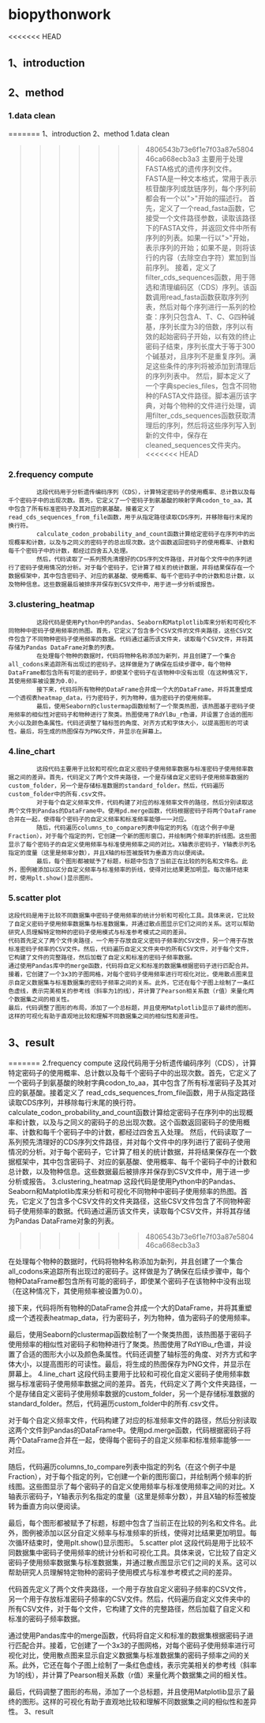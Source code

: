 # biopythonwork
<<<<<<< HEAD
## 1、introduction

## 2、method

###   1.data clean

=======
1、introduction
2、method
  1.data clean
>>>>>>> 4806543b73e6f1e7f03a87e580446ca668ecb3a3
		主要用于处理FASTA格式的遗传序列文件。FASTA是一种文本格式，常用于表示核苷酸序列或肽链序列，每个序列前都会有一个以">"开始的描述行。
		首先，定义了一个read_fasta函数，它接受一个文件路径参数，读取该路径下的FASTA文件，并返回文件中所有序列的列表。如果一行以">"开始，表示序列的开始；如果不是，则将该行的内容（去除空白字符）累加到当前序列。
		接着，定义了filter_cds_sequences函数，用于筛选和清理编码区（CDS）序列。该函数调用read_fasta函数获取序列列表，然后对每个序列进行一系列的检查：序列只包含A、T、C、G四种碱基，序列长度为3的倍数，序列以有效的起始密码子开始，以有效的终止密码子结束，序列长度大于等于300个碱基对，且序列不是重复序列。满足这些条件的序列将被添加到清理后的序列列表中。
		然后，脚本定义了一个字典species_files，包含不同物种的FASTA文件路径。脚本遍历该字典，对每个物种的文件进行处理，调用filter_cds_sequences函数获取清理后的序列，然后将这些序列写入到新的文件中，保存在cleaned_sequences文件夹内。
<<<<<<< HEAD

###   2.frequency compute

			这段代码用于分析遗传编码序列（CDS），计算特定密码子的使用概率、总计数以及每千个密码子中的出现次数。首先，它定义了一个密码子到氨基酸的映射字典codon_to_aa，其中包含了所有标准密码子及其对应的氨基酸。接着定义了				read_cds_sequences_from_file函数，用于从指定路径读取CDS序列，并移除每行末尾的换行符。
			calculate_codon_probability_and_count函数计算给定密码子在序列中的出现概率和计数，以及与之同义的密码子的总出现次数。这个函数返回密码子的使用概率、计数和每千个密码子中的计数，都经过四舍五入处理。
			然后，代码读取了一系列预先清理好的CDS序列文件路径，并对每个文件中的序列进行了密码子使用情况的分析。对于每个密码子，它计算了相关的统计数据，并将结果保存在一个数据框架中，其中包含密码子、对应的氨基酸、使用概率、每千个密码子中的计数和总计数，以及物种信息。这些数据最后被排序并保存到CSV文件中，用于进一步分析或报告。

###   3.clustering_heatmap

			这段代码是使用Python中的Pandas、Seaborn和Matplotlib库来分析和可视化不同物种中密码子使用频率的热图。首先，它定义了包含多个CSV文件的文件夹路径，这些CSV文件包含了不同物种密码子使用频率的数据。代码通过遍历该文件夹，读取每个CSV文件，并将其存储为Pandas DataFrame对象的列表。
			在处理每个物种的数据时，代码将物种名称添加为新列，并且创建了一个集合all_codons来追踪所有出现过的密码子。这样做是为了确保在后续步骤中，每个物种DataFrame都包含所有可能的密码子，即使某个密码子在该物种中没有出现（在这种情况下，其使用频率被设置为0.0）。
			接下来，代码将所有物种的DataFrame合并成一个大的DataFrame，并将其重塑成一个透视表heatmap_data，行为密码子，列为物种，值为密码子的使用频率。
			最后，使用Seaborn的clustermap函数绘制了一个聚类热图，该热图基于密码子使用频率的相似性对密码子和物种进行了聚类。热图使用了RdYlBu_r色谱，并设置了合适的图形大小以及颜色条属性。代码还调整了轴标签的角度、对齐方式和字体大小，以提高图形的可读性。最后，将生成的热图保存为PNG文件，并显示在屏幕上。

###   4.line_chart

			这段代码主要用于比较和可视化自定义密码子使用频率数据与标准密码子使用频率数据之间的差异。首先，代码定义了两个文件夹路径，一个是存储自定义密码子使用频率数据的custom_folder，另一个是存储标准数据的standard_folder。然后，代码遍历custom_folder中的所有.csv文件。
			对于每个自定义频率文件，代码构建了对应的标准频率文件的路径，然后分别读取这两个文件到Pandas的DataFrame中。使用pd.merge函数，代码根据密码子将两个DataFrame合并在一起，使得每个密码子的自定义频率和标准频率能够一一对应。
			随后，代码遍历columns_to_compare列表中指定的列名（在这个例子中是Fraction），对于每个指定的列，它创建一个新的图形窗口，并绘制两个频率的折线图。这些图显示了每个密码子的自定义使用频率与标准使用频率之间的对比。X轴表示密码子，Y轴表示列名指定的度量（这里是频率分数），并且X轴的标签被旋转为垂直方向以便阅读。
			最后，每个图形都被赋予了标题，标题中包含了当前正在比较的列名和文件名。此外，图例被添加以区分自定义频率与标准频率的折线，使得对比结果更加明显。每次循环结束时，使用plt.show()显示图形。

###   5.scatter plot

 	这段代码是用于比较不同数据集中密码子使用频率的统计分析和可视化工具。具体来说，它比较了自定义密码子使用频率数据集与标准数据集，并通过散点图显示它们之间的关系。这可以帮助研究人员理解特定物种的密码子使用模式与标准参考模式之间的差异。
	代码首先定义了两个文件夹路径，一个用于存放自定义密码子频率的CSV文件，另一个用于存放标准密码子频率的CSV文件。然后，代码遍历自定义文件夹中的所有CSV文件，对于每个文件，它构建了文件的完整路径，然后加载了自定义和标准的密码子频率数据。
	通过使用Pandas库中的merge函数，代码将自定义和标准的数据集根据密码子进行匹配合并。接着，它创建了一个3x3的子图网格，对每个密码子使用频率进行可视化对比，使用散点图来显示自定义数据集与标准数据集的密码子频率之间的关系。此外，它还在每个子图上绘制了一条红色虚线，表示完美相关的参考线（斜率为1的线），并计算了Pearson相关系数（r值）来量化两个数据集之间的相关性。
	最后，代码调整了图形的布局，添加了一个总标题，并且使用Matplotlib显示了最终的图形。这样的可视化有助于直观地比较和理解不同数据集之间的相似性和差异性。

## 3、result
=======
  2.frequency compute
			这段代码用于分析遗传编码序列（CDS），计算特定密码子的使用概率、总计数以及每千个密码子中的出现次数。首先，它定义了一个密码子到氨基酸的映射字典codon_to_aa，其中包含了所有标准密码子及其对应的氨基酸。接着定义了				read_cds_sequences_from_file函数，用于从指定路径读取CDS序列，并移除每行末尾的换行符。
			calculate_codon_probability_and_count函数计算给定密码子在序列中的出现概率和计数，以及与之同义的密码子的总出现次数。这个函数返回密码子的使用概率、计数和每千个密码子中的计数，都经过四舍五入处理。
			然后，代码读取了一系列预先清理好的CDS序列文件路径，并对每个文件中的序列进行了密码子使用情况的分析。对于每个密码子，它计算了相关的统计数据，并将结果保存在一个数据框架中，其中包含密码子、对应的氨基酸、使用概率、每千个密码子中的计数和总计数，以及物种信息。这些数据最后被排序并保存到CSV文件中，用于进一步分析或报告。
  3.clustering_heatmap
			这段代码是使用Python中的Pandas、Seaborn和Matplotlib库来分析和可视化不同物种中密码子使用频率的热图。首先，它定义了包含多个CSV文件的文件夹路径，这些CSV文件包含了不同物种密码子使用频率的数据。代码通过遍历该文件夹，读取每个CSV文件，并将其存储为Pandas DataFrame对象的列表。
>>>>>>> 4806543b73e6f1e7f03a87e580446ca668ecb3a3

在处理每个物种的数据时，代码将物种名称添加为新列，并且创建了一个集合all_codons来追踪所有出现过的密码子。这样做是为了确保在后续步骤中，每个物种DataFrame都包含所有可能的密码子，即使某个密码子在该物种中没有出现（在这种情况下，其使用频率被设置为0.0）。

接下来，代码将所有物种的DataFrame合并成一个大的DataFrame，并将其重塑成一个透视表heatmap_data，行为密码子，列为物种，值为密码子的使用频率。

最后，使用Seaborn的clustermap函数绘制了一个聚类热图，该热图基于密码子使用频率的相似性对密码子和物种进行了聚类。热图使用了RdYlBu_r色谱，并设置了合适的图形大小以及颜色条属性。代码还调整了轴标签的角度、对齐方式和字体大小，以提高图形的可读性。最后，将生成的热图保存为PNG文件，并显示在屏幕上。
  4.line_chart
	这段代码主要用于比较和可视化自定义密码子使用频率数据与标准密码子使用频率数据之间的差异。首先，代码定义了两个文件夹路径，一个是存储自定义密码子使用频率数据的custom_folder，另一个是存储标准数据的standard_folder。然后，代码遍历custom_folder中的所有.csv文件。

对于每个自定义频率文件，代码构建了对应的标准频率文件的路径，然后分别读取这两个文件到Pandas的DataFrame中。使用pd.merge函数，代码根据密码子将两个DataFrame合并在一起，使得每个密码子的自定义频率和标准频率能够一一对应。

随后，代码遍历columns_to_compare列表中指定的列名（在这个例子中是Fraction），对于每个指定的列，它创建一个新的图形窗口，并绘制两个频率的折线图。这些图显示了每个密码子的自定义使用频率与标准使用频率之间的对比。X轴表示密码子，Y轴表示列名指定的度量（这里是频率分数），并且X轴的标签被旋转为垂直方向以便阅读。

最后，每个图形都被赋予了标题，标题中包含了当前正在比较的列名和文件名。此外，图例被添加以区分自定义频率与标准频率的折线，使得对比结果更加明显。每次循环结束时，使用plt.show()显示图形。
	5.scatter plot
 	这段代码是用于比较不同数据集中密码子使用频率的统计分析和可视化工具。具体来说，它比较了自定义密码子使用频率数据集与标准数据集，并通过散点图显示它们之间的关系。这可以帮助研究人员理解特定物种的密码子使用模式与标准参考模式之间的差异。

代码首先定义了两个文件夹路径，一个用于存放自定义密码子频率的CSV文件，另一个用于存放标准密码子频率的CSV文件。然后，代码遍历自定义文件夹中的所有CSV文件，对于每个文件，它构建了文件的完整路径，然后加载了自定义和标准的密码子频率数据。

通过使用Pandas库中的merge函数，代码将自定义和标准的数据集根据密码子进行匹配合并。接着，它创建了一个3x3的子图网格，对每个密码子使用频率进行可视化对比，使用散点图来显示自定义数据集与标准数据集的密码子频率之间的关系。此外，它还在每个子图上绘制了一条红色虚线，表示完美相关的参考线（斜率为1的线），并计算了Pearson相关系数（r值）来量化两个数据集之间的相关性。

最后，代码调整了图形的布局，添加了一个总标题，并且使用Matplotlib显示了最终的图形。这样的可视化有助于直观地比较和理解不同数据集之间的相似性和差异性。
3、result

